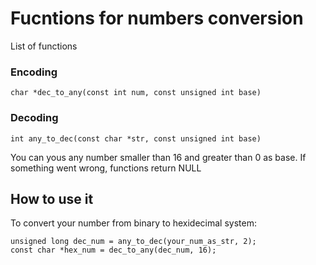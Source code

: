 # Fucntions for numbers conversion

List of functions

### Encoding
```
char *dec_to_any(const int num, const unsigned int base)
```
### Decoding
```
int any_to_dec(const char *str, const unsigned int base)
```

You can yous any number smaller than 16 and greater than 0 as base. If something went wrong, functions return NULL

## How to use it
To convert your number from binary to hexidecimal system:
```
unsigned long dec_num = any_to_dec(your_num_as_str, 2);
const char *hex_num = dec_to_any(dec_num, 16);
```
